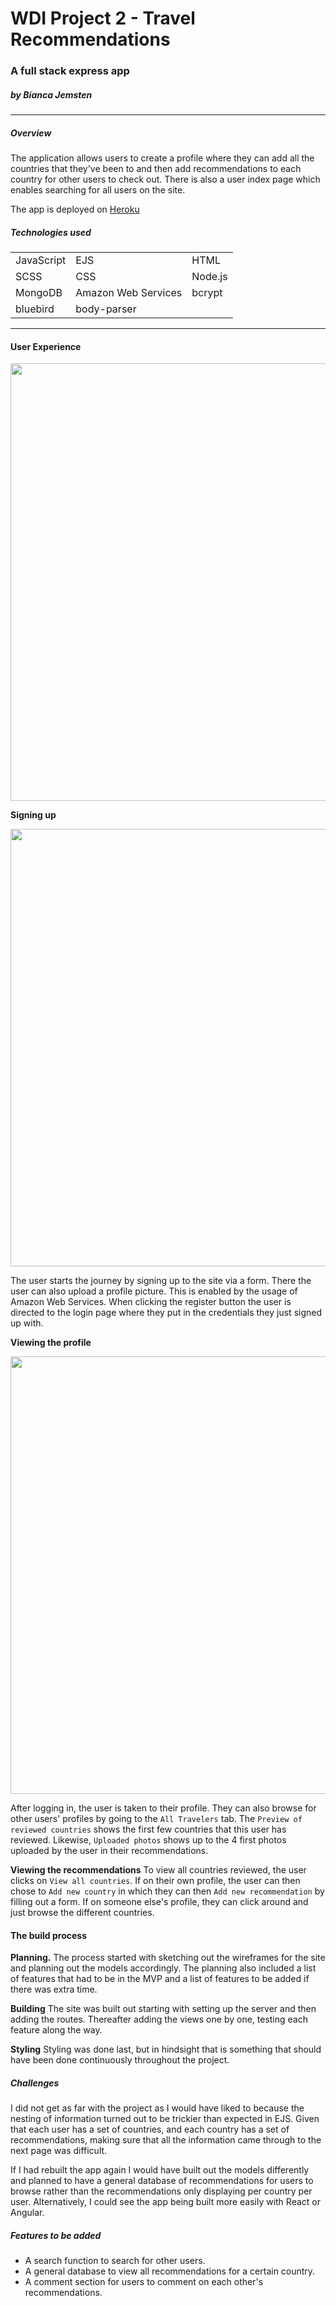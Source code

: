 # WDI Project 2 - Travel Recommendations

### A full stack express app
##### by Bianca Jemsten
---

##### Overview
The application allows users to create a profile where they can add all the countries that they've been to and then add recommendations to each country for other users to check out. There is also a user index page which enables searching for all users on the site.

The app is deployed on [Heroku ](https://travelrecommendations.herokuapp.com/) 

##### Technologies used
|           |                     |         |
|-----------|---------------------|---------|
| JavaScript | EJS                 | HTML    |
| SCSS      | CSS                 | Node.js |
| MongoDB   | Amazon Web Services | bcrypt  |
| bluebird  | body-parser         |         |



---

#### User Experience

<p align="center"><img src="https://i.imgur.com/Dn18bkz.png" width="700"><p>

**Signing up**
<p align="center"><img src="https://i.imgur.com/82ymoIC.png" width="700"></p>

The user starts the journey by signing up to the site via a form. There the user can also upload a profile picture. This is enabled by the usage of Amazon Web Services. When clicking the register button the user is directed to the login page where they put in the credentials they just signed up with.

**Viewing the profile**

<p align="center"><img src="https://i.imgur.com/id4GN9r.png" width="700"/></p>

After logging in, the user is taken to their profile. They can also browse for other users' profiles by going to the `All Travelers` tab. The `Preview of reviewed countries` shows the first few countries that this user has reviewed. Likewise, `Uploaded photos` shows up to the 4 first photos uploaded by the user in their recommendations.

**Viewing the recommendations**
To view all countries reviewed, the user clicks on `View all countries`. If on their own profile, the user can then chose to `Add new country` in which they can then `Add new recommendation` by filling out a form. If on someone else's profile, they can click around and just browse the different countries.

#### The build process

**Planning.** The process started with sketching out the wireframes for the site and planning out the models accordingly. The planning also included a list of features that had to be in the MVP and a list of features to be added if there was extra time.

**Building** The site was built out starting with setting up the server and then adding the routes. Thereafter adding the views one by one, testing each feature along the way.

**Styling** Styling was done last, but in hindsight that is something that should have been done continuously throughout the project.



##### Challenges
I did not get as far with the project as I would have liked to because the nesting of information turned out to be trickier than expected in EJS. Given that each user has a set of countries, and each country has a set of recommendations, making sure that all the information came through to the next page was difficult.

If I had rebuilt the app again I would have built out the models differently and planned to have a general database of recommendations for users to browse rather than the recommendations only displaying per country per user. Alternatively, I could see the app being built more easily with React or Angular.

##### Features to be added
- A search function to search for other users.
- A general database to view all recommendations for a certain country.
- A comment section for users to comment on each other's recommendations.
